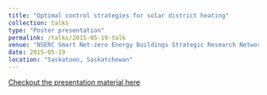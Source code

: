 ```yaml
---
title: "Optimal control strategies for solar district heating"
collection: talks
type: "Poster presentation"
permalink: /talks/2015-05-19-talk
venue: "NSERC Smart Net-zero Energy Buildings Strategic Research Network 4th meeting"
date: 2015-05-19
location: "Saskatoon, Saskatchewan"
---
```

[Checkout the presentation material here](http://kuzha.github.io/files/kunzhang_talk_snebrn_2015.pdf)
